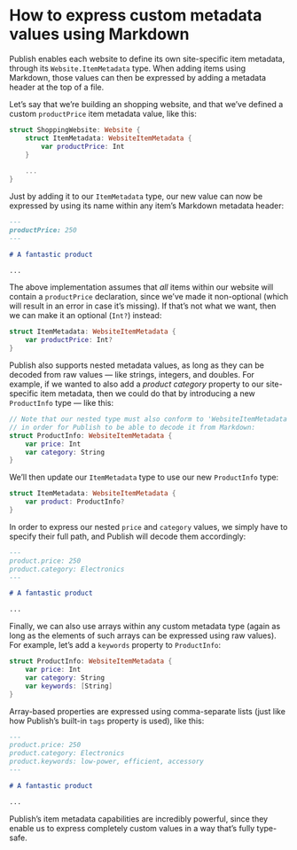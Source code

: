 # How to express custom metadata values using Markdown

Publish enables each website to define its own site-specific item metadata, through its `Website.ItemMetadata` type. When adding items using Markdown, those values can then be expressed by adding a metadata header at the top of a file.

Let’s say that we’re building an shopping website, and that we’ve defined a custom `productPrice` item metadata value, like this:

```swift
struct ShoppingWebsite: Website {
    struct ItemMetadata: WebsiteItemMetadata {
        var productPrice: Int
    }
    
    ...
}
```

Just by adding it to our `ItemMetadata` type, our new value can now be expressed by using its name within any item’s Markdown metadata header:

```markdown
---
productPrice: 250
---

# A fantastic product

...
```

The above implementation assumes that *all* items within our website will contain a `productPrice` declaration, since we’ve made it non-optional (which will result in an error in case it’s missing). If that’s not what we want, then we can make it an optional (`Int?`) instead:

```swift
struct ItemMetadata: WebsiteItemMetadata {
    var productPrice: Int?
}
```

Publish also supports nested metadata values, as long as they can be decoded from raw values — like strings, integers, and doubles. For example, if we wanted to also add a *product category* property to our site-specific item metadata, then we could do that by introducing a new `ProductInfo` type — like this:

```swift
// Note that our nested type must also conform to 'WebsiteItemMetadata',
// in order for Publish to be able to decode it from Markdown:
struct ProductInfo: WebsiteItemMetadata {
    var price: Int
    var category: String
}
```

We’ll then update our `ItemMetadata` type to use our new `ProductInfo` type:

```swift
struct ItemMetadata: WebsiteItemMetadata {
    var product: ProductInfo?
}
```

In order to express our nested `price` and `category` values, we simply have to specify their full path, and Publish will decode them accordingly:

```markdown
---
product.price: 250
product.category: Electronics
---

# A fantastic product

...
```

Finally, we can also use arrays within any custom metadata type (again as long as the elements of such arrays can be expressed using raw values). For example, let’s add a `keywords` property to `ProductInfo`:

```swift
struct ProductInfo: WebsiteItemMetadata {
    var price: Int
    var category: String
    var keywords: [String]
}
```

Array-based properties are expressed using comma-separate lists (just like how Publish’s built-in `tags` property is used), like this:

```markdown
---
product.price: 250
product.category: Electronics
product.keywords: low-power, efficient, accessory
---

# A fantastic product

...
```

Publish’s item metadata capabilities are incredibly powerful, since they enable us to express completely custom values in a way that’s fully type-safe.